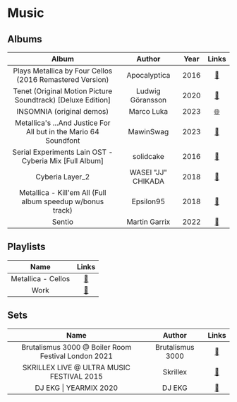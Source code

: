 # Music

## Albums

<!-- Template

||||[🌐🔻]()|

-->

|Album|Author|Year|Links|
|:---:|:----:|:--:|:--------------:|
|Plays Metallica by Four Cellos (2016 Remastered Version)|Apocalyptica|2016|[🔻](https://music.youtube.com/playlist?list=OLAK5uy_mQYkXXc2PKI471ZHO_bT3h5lHiuN8dh84)|
|Tenet (Original Motion Picture Soundtrack) [Deluxe Edition]|Ludwig Göransson|2020|[🔻](https://music.youtube.com/playlist?list=OLAK5uy_miDsfUJqkgq9cQB8q0UyE1YvIima3WX8U)|
|INSOMNIA (original demos)|Marco Luka|2023|[🌐](https://untitled.stream/library/project/ptbaKFbiLArzk4Lab09Nm)|
|Metallica's ...And Justice For All but in the Mario 64 Soundfont|MawinSwag|2023|[🔻](https://music.youtube.com/watch?v=RXd75NJFmdE&si=o_pOx6FAXiG96Um9)|
|Serial Experiments Lain OST - Cyberia Mix [Full Album]|solidcake|2016|[🔻](https://music.youtube.com/watch?v=bEHUFRRK9Sk&si=J5w34sVe4DzTafLL)|
|Cyberia Layer_2|WASEI "JJ" CHIKADA|2018|[🔻](https://music.youtube.com/playlist?list=OLAK5uy_mJntK_lRlxGAUBfxdLzQCzV_RXez4xfqY&si=qll3ipr3Bzw09fFY)
|Metallica - Kill'em All (Full album speedup w/bonus track)|Epsilon95|2018|[🔻](https://music.youtube.com/watch?v=Z-2RgJFzwLc)|
|Sentio|Martin Garrix|2022|[🔻](https://music.youtube.com/playlist?list=OLAK5uy_lAnVQzuJAMcqY6DPLrdmsvk26gdwKx7_0&si=N8gO8gaw9tPZeQnO)|

## Playlists

|Name|Links|
|:--:|:--------------:|
|Metallica - Cellos|[🔻](https://music.youtube.com/playlist?list=PLbK-mcz3t3AO-TjtODIvi5w4DRNACx2L9)|
|Work|[🔻](https://music.youtube.com/browse/VLPLbK-mcz3t3AOFyNss7mZW2IGrtkQaAG0r)|

## Sets

|Name|Author|Links|
|:--:|:----:|:---:|
|Brutalismus 3000 @ Boiler Room Festival London 2021|Brutalismus 3000|[🔻](https://music.youtube.com/watch?v=MnICpTFFAzA&si=e8fP-LmlJQLlu6Tu)|
|SKRILLEX LIVE @ ULTRA MUSIC FESTIVAL 2015|Skrillex|[🔻](https://music.youtube.com/watch?v=V2VmcuOEqEg&si=hNerCTR34piSd5sA)|
|DJ EKG &#124; YEARMIX 2020 | DJ EKG | [🔻](https://music.youtube.com/watch?v=Ses7lDRsZ54&si=fwELAq4POFus_v2e)|
